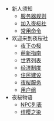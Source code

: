 - 新人须知
    - [服务器规则](NS_Server/rules.md)
    - [加入夜桜社](NS_Server/join.md)
    - [常用命令](NS_Server/commands.md)
- 欢迎来到夜桜社
    - [夜下の桜](NS_Server/NightSakura.md)
    - [萌新指南](NS_Server/guide.md)
    - [世界列表](NS_Server/worlds.md)
    - [经济制度](NS_Server/eco.md)
    - [住民建设](NS_Server/constructions.md)
    - [夜桜服务](NS_Server/service.md)
    - [用户组](NS_Server/members.md)
- 夜桜物语
    - [NPC列表](NS_Server/npc.md)
    - [绯樱之染](NS_Server/story/bloodsakura.md)
